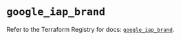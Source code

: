 # `google_iap_brand`

Refer to the Terraform Registry for docs: [`google_iap_brand`](https://registry.terraform.io/providers/hashicorp/google/6.49.1/docs/resources/iap_brand).
